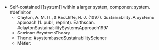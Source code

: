 - Self-contained [[system]] within a larger system, component system. #definition
	- Clayton, A. M. H., & Radcliffe, N. J. (1997). Sustainability: A systems approach (1. publ., reprint). Earthscan. #claytonSustainabilitySystemsApproach1997
	- Seminar: #systemsTheory
	- Theme: #systembasedSustainabilityScience
	- Métier: